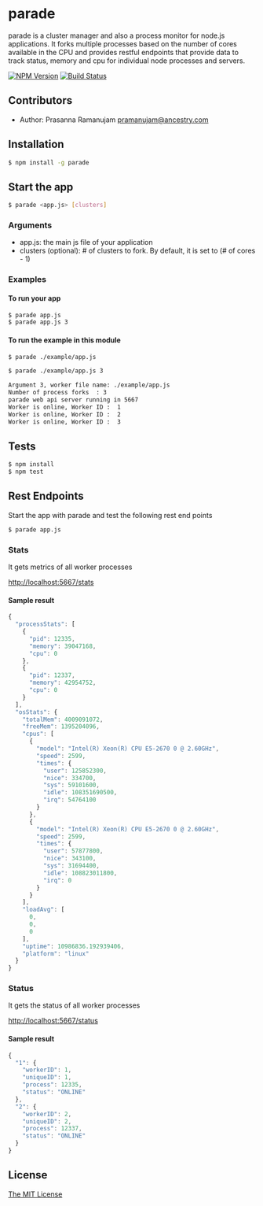 # parade

parade is a cluster manager and also a process monitor for node.js applications.
It forks multiple processes based on the number of cores available in the CPU
and provides restful endpoints that provide data to track status, memory and cpu for individual node processes and servers.

[![NPM Version](https://badge.fury.io/js/parade.svg)](https://badge.fury.io/for/js/parade)
[![Build Status](https://travis-ci.org/Ancestry/parade.svg?branch=master)](https://travis-ci.org/Ancestry/parade)

## Contributors
* Author: Prasanna Ramanujam <pramanujam@ancestry.com>

## Installation
```bash
$ npm install -g parade
```
## Start the app

```bash
$ parade <app.js> [clusters]
```
### Arguments

* app.js: the main js file of your application
* clusters (optional): # of clusters to fork. By default, it is set to (# of cores - 1)

### Examples

#### To run your app
```bash
$ parade app.js
$ parade app.js 3
```
#### To run the example in this module
```bash
$ parade ./example/app.js
```
```bash
$ parade ./example/app.js 3

Argument 3, worker file name: ./example/app.js
Number of process forks  : 3
parade web api server running in 5667
Worker is online, Worker ID :  1
Worker is online, Worker ID :  2
Worker is online, Worker ID :  3
```

## Tests
```bash
$ npm install
$ npm test
```
## Rest Endpoints
Start the app with parade and test the following rest end points
```bash
$ parade app.js
```

### Stats
It gets metrics of all worker processes

[http://localhost:5667/stats](http://localhost:5667/stats)

#### Sample result
```js
{
  "processStats": [
    {
      "pid": 12335,
      "memory": 39047168,
      "cpu": 0
    },
    {
      "pid": 12337,
      "memory": 42954752,
      "cpu": 0
    }
  ],
  "osStats": {
    "totalMem": 4009091072,
    "freeMem": 1395204096,
    "cpus": [
      {
        "model": "Intel(R) Xeon(R) CPU E5-2670 0 @ 2.60GHz",
        "speed": 2599,
        "times": {
          "user": 125852300,
          "nice": 334700,
          "sys": 59101600,
          "idle": 108351690500,
          "irq": 54764100
        }
      },
      {
        "model": "Intel(R) Xeon(R) CPU E5-2670 0 @ 2.60GHz",
        "speed": 2599,
        "times": {
          "user": 57877800,
          "nice": 343100,
          "sys": 31694400,
          "idle": 108823011800,
          "irq": 0
        }
      }
    ],
    "loadAvg": [
      0,
      0,
      0
    ],
    "uptime": 10986836.192939406,
    "platform": "linux"
  }
}
```
### Status
It gets the status of all worker processes

[http://localhost:5667/status](http://localhost:5667/status)

#### Sample result
```js
{
  "1": {
    "workerID": 1,
    "uniqueID": 1,
    "process": 12335,
    "status": "ONLINE"
  },
  "2": {
    "workerID": 2,
    "uniqueID": 2,
    "process": 12337,
    "status": "ONLINE"
  }
}
```
## License

[The MIT License](http://opensource.org/licenses/MIT)
